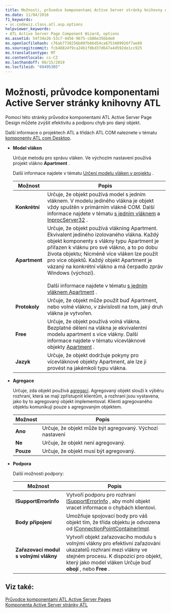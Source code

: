 ```yaml
---
title: Možnosti, průvodce komponentami Active Server stránky knihovny ATL
ms.date: 11/04/2016
f1_keywords:
- vc.codewiz.class.atl.asp.options
helpviewer_keywords:
- ATL Active Server Page Component Wizard, options
ms.assetid: 54f34e26-53c7-4456-9675-cb86e356bde0
ms.openlocfilehash: c76ab7730256b007b66d54ca6753409926f7ae89
ms.sourcegitcommit: fcb48824f9ca24b1f8bd37d647a4d592de1cc925
ms.translationtype: MT
ms.contentlocale: cs-CZ
ms.lasthandoff: 08/15/2019
ms.locfileid: "69495305"
---
```

# <a name="options-atl-active-server-page-component-wizard"></a>Možnosti, průvodce komponentami Active Server stránky knihovny ATL

Pomocí této stránky průvodce komponentami ATL Active Server Page Design můžete zvýšit efektivitu a podporu chyb pro daný objekt.

Další informace o projektech ATL a třídách ATL COM naleznete v tématu [komponenty ATL com Desktop](../../atl/atl-com-desktop-components.md).

- **Model vláken**

   Určuje metodu pro správu vláken. Ve výchozím nastavení používá projekt vlákno **Apartment** .

   Další informace najdete v tématu [Určení modelu vláken v projektu](../../atl/specifying-the-threading-model-for-a-project-atl.md) .

   |Možnost|Popis|
   |------------|-----------------|
   |**Konkrétní**|Určuje, že objekt používá model s jedním vláknem. V modelu jediného vlákna je objekt vždy spuštěn v primárním vlákně COM. Další informace najdete v tématu [s jedním vláknem](/windows/win32/com/single-threaded-apartments) a [InprocServer32](/windows/win32/com/inprocserver32) .|
   |**Apartment**|Určuje, že objekt používá vlákning Apartment. Ekvivalent jediného izolovaného vlákna. Každý objekt komponenty s vlákny typu Apartment je přiřazen k vláknu pro své vlákno, a to po dobu života objektu; Nicméně více vláken lze použít pro více objektů. Každý objekt Apartment je vázaný na konkrétní vlákno a má čerpadlo zpráv Windows (výchozí).<br /><br /> Další informace najdete v tématu [s jedním vláknem Apartment](/windows/win32/com/single-threaded-apartments) .|
   |**Protokoly**|Určuje, že objekt může použít buď Apartment, nebo volné vlákno, v závislosti na tom, jaký druh vlákna je vytvořen.|
   |**Free**|Určuje, že objekt používá volná vlákna. Bezplatné dělení na vlákna je ekvivalentní modelu apartment s více vlákny. Další informace najdete v tématu vícevláknové objekty [Apartment](/windows/win32/com/multithreaded-apartments) .|
   |**Jazyk**|Určuje, že objekt dodržuje pokyny pro vícevláknové objekty Apartment, ale lze ji provést na jakémkoli typu vlákna.|

- **Agregace**

   Určuje, zda objekt používá [agregaci](/windows/win32/com/aggregation). Agregovaný objekt slouží k výběru rozhraní, která se mají zpřístupnit klientům, a rozhraní jsou vystavena, jako by to agregovaný objekt implementoval. Klienti agregovaného objektu komunikují pouze s agregovaným objektem.

   |Možnost|Popis|
   |------------|-----------------|
   |**Ano**|Určuje, že objekt může být agregovaný. Výchozí nastavení|
   |**Ne**|Určuje, že objekt není agregovaný.|
   |**Pouze**|Určuje, že objekt musí být agregovaný.|

- **Podpora**

   Další možnosti podpory:

   |Možnost|Popis|
   |------------|-----------------|
   |**ISupportErrorInfo**|Vytvoří podporu pro rozhraní [ISupportErrorInfo](../../atl/reference/isupporterrorinfoimpl-class.md) , aby mohl objekt vracet informace o chybách klientovi.|
   |**Body připojení**|Umožňuje spojovací body pro váš objekt tím, že třída objektu je odvozena od [IConnectionPointContainerImpl](../../atl/reference/iconnectionpointcontainerimpl-class.md).|
   |**Zařazovací modul s volnými vlákny**|Vytvoří objekt zařazovacího modulu s volnými vlákny pro efektivní zařazování ukazatelů rozhraní mezi vlákny ve stejném procesu. K dispozici pro objekt, který jako model vláken Určuje buď **obojí** , nebo **Free** .|

## <a name="see-also"></a>Viz také:

[Průvodce komponentami ATL Active Server Pages](../../atl/reference/atl-active-server-page-component-wizard.md)<br/>
[Komponenta Active Server stránky ATL](../../atl/reference/adding-an-atl-active-server-page-component.md)

